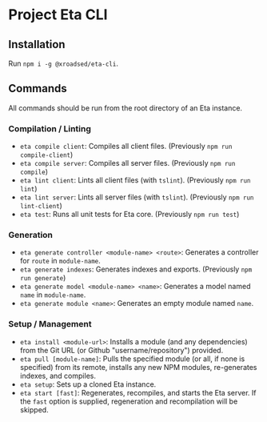 # Project Eta CLI

## Installation

Run `npm i -g @xroadsed/eta-cli`.

## Commands

All commands should be run from the root directory of an Eta instance.

### Compilation / Linting

- `eta compile client`: Compiles all client files. (Previously `npm run compile-client`)
- `eta compile server`: Compiles all server files. (Previously `npm run compile`)
- `eta lint client`: Lints all client files (with `tslint`). (Previously `npm run lint`)
- `eta lint server`: Lints all server files (with `tslint`). (Previously `npm run lint-client`)
- `eta test`: Runs all unit tests for Eta core. (Previously `npm run test`)

### Generation

- `eta generate controller <module-name> <route>`: Generates a controller for `route` in `module-name`.
- `eta generate indexes`: Generates indexes and exports. (Previously `npm run generate`)
- `eta generate model <module-name> <name>`: Generates a model named `name` in `module-name`.
- `eta generate module <name>`: Generates an empty module named `name`.

### Setup / Management

- `eta install <module-url>`: Installs a module (and any dependencies) from the Git URL (or Github "username/repository") provided.
- `eta pull [module-name]`: Pulls the specified module (or all, if none is specified) from its remote, installs any new NPM modules, re-generates indexes, and compiles.
- `eta setup`: Sets up a cloned Eta instance.
- `eta start [fast]`: Regenerates, recompiles, and starts the Eta server. If the `fast` option is supplied, regeneration and recompilation will be skipped.
